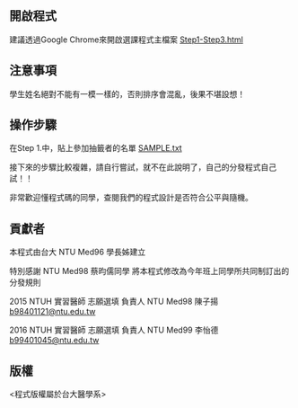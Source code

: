 ## 開啟程式
建議透過Google Chrome來開啟選課程式主檔案 [Step1-Step3.html](Step1-Step3.html)

## 注意事項
學生姓名絕對不能有一模一樣的，否則排序會混亂，後果不堪設想！

## 操作步驟
在Step 1.中，貼上參加抽籤者的名單 [SAMPLE.txt](SAMPLE.txt)

接下來的步驟比較複雜，請自行嘗試，就不在此說明了，自己的分發程式自己試！！

非常歡迎懂程式碼的同學，查閱我們的程式設計是否符合公平與隨機。

## 貢獻者
本程式由台大 NTU Med96 學長姊建立

特別感謝 NTU Med98 蔡昀儒同學
將本程式修改為今年班上同學所共同制訂出的分發規則

2015 NTUH 實習醫師 志願選填
負責人 NTU Med98 陳子揚
b98401121@ntu.edu.tw

2016 NTUH 實習醫師 志願選填
負責人 NTU Med99 李怡德
b99401045@ntu.edu.tw

## 版權
<程式版權屬於台大醫學系>
